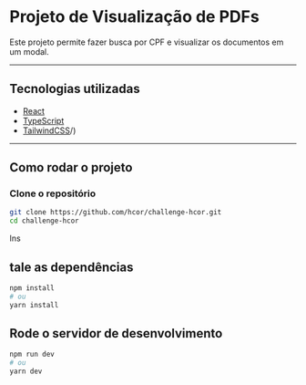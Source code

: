 # Projeto de Visualização de PDFs

Este projeto permite fazer busca por CPF e visualizar os documentos em um modal.

---

##  Tecnologias utilizadas
- [React](https://react.dev/)
- [TypeScript](https://www.typescriptlang.org/)
- [TailwindCSS](https://tailwindcss.com/)/)

---

##  Como rodar o projeto

### Clone o repositório
```bash
git clone https://github.com/hcor/challenge-hcor.git
cd challenge-hcor
```
Ins
## tale as dependências
```bash
npm install
# ou
yarn install
```
## Rode o servidor de desenvolvimento
```bash
npm run dev
# ou
yarn dev
```
